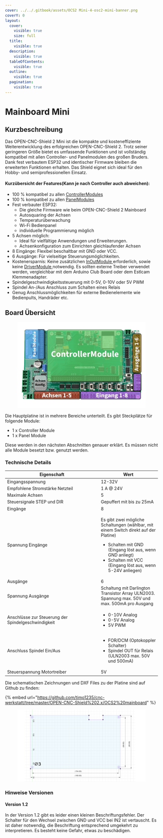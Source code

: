 ```yaml
---
cover: ../../.gitbook/assets/OCS2 Mini-4-osc2-mini-banner.png
coverY: 0
layout:
  cover:
    visible: true
    size: full
  title:
    visible: true
  description:
    visible: true
  tableOfContents:
    visible: true
  outline:
    visible: true
  pagination:
    visible: true
---
```


# Mainboard Mini

## Kurzbeschreibung

Das OPEN-CNC-Shield 2 Mini ist die kompakte und kosteneffiziente Weiterentwicklung des erfolgreichen OPEN-CNC-Shield 2. Trotz seiner geringeren Größe bietet es umfassende Funktionen und ist vollständig kompatibel mit allen Controller- und Panelmodulen des großen Bruders. Dank fest verbautem ESP32 und identischer Firmware bleiben die erweiterten Funktionen erhalten. Das Shield eignet sich ideal für den Hobby- und semiprofessionellen Einsatz.

#### Kurzübersicht der Features(Kann je nach Controller auch abweichen):

* 100 % kompatibel zu allen [ControllerModules](../controllermodules/)
* 100 % kompatibel zu allen [PanelModules](../panelmodules/)
* Fest verbauter ESP32:&#x20;
  * Die gleiche Firmware wie beim OPEN-CNC-Shield 2 Mainboard
  * Autosquaring der Achsen
  * Temperaturüberwachung
  * Wi-Fi Bedienpanel
  * individuelle Programmierung möglich
* 5 Achsen möglich:
  * &#x20;Ideal für vielfältige Anwendungen und Erweiterungen.
  * Achsenkonfiguration zum Einrichten gleichlaufender Achsen
* 8 Eingänge: Flexibel beschaltbar mit GND oder VCC.
* 6 Ausgänge: Für vielseitige Steuerungsmöglichkeiten.
* Kostenersparnis: Keine zusätzlichen [InOutModule ](../inoutmodules/)erforderlich, sowie keine [DriverModule ](../drivermodules/)notwendig. Es sollten externe Treiber verwendet werden, vergleichbar mit dem Arduino Club Board oder dem Estlcam Klemmenadapter.
* Spindelgeschwindigkeitssteuerung mit 0-5V, 0-10V oder 5V PWM
* Spindel An-/Aus Anschluss zum Schalten eines Relais
* Genug Anschlussmöglichkeiten für externe Bedienelemente wie Bedienpults, Handräder etc.

## Board Übersicht

<figure><img src="../../.gitbook/assets/ocs2-mini.png" alt=""><figcaption></figcaption></figure>

Die Hauptplatine ist in mehrere Bereiche unterteilt. Es gibt Steckplätze für folgende Module:

* 1 x Controller Module
* 1 x Panel Module

Diese werden in den nächsten Abschnitten genauer erklärt. Es müssen nicht alle Module besetzt bzw. genutzt werden.&#x20;

### Technische Details

<table><thead><tr><th width="295">Eigenschaft</th><th>Wert</th></tr></thead><tbody><tr><td>Eingangsspannung</td><td>12-32V</td></tr><tr><td>Empfohlene Stromstärke Netzteil</td><td>1 A @ 24V</td></tr><tr><td>Maximale Achsen</td><td>5</td></tr><tr><td>Steuersignale STEP und DIR</td><td>Gepuffert mit bis zu 25mA</td></tr><tr><td>Eingänge </td><td>8</td></tr><tr><td>Spannung Eingänge</td><td><p>Es gibt zwei mögliche Schaltungen (wählbar, mit einem Switch direkt auf der Platine)</p><ul><li>Schalten mit GND (Eingang löst aus, wenn GND anliegt)</li><li>Schalten mit VCC (Eingang löst aus, wenn 5-24V anliegen)</li></ul></td></tr><tr><td>Ausgänge</td><td>6</td></tr><tr><td>Spannung Ausgänge</td><td>Schaltung mit Darlington Transistor Array ULN2003. <br>Spannung max. 50V und max. 500mA pro Ausgang</td></tr><tr><td>Anschlüsse zur Steuerung der Spindelgeschwindigkeit</td><td><ul><li>0-10V Analog</li><li>0-5V Analog</li><li>5V PWM</li></ul></td></tr><tr><td>Anschluss Spindel Ein/Aus</td><td><ul><li>FOR/DCM (Optokoppler Schalter)</li><li>Spindel OUT für Relais (ULN2003 max. 50V und 500mA)</li></ul></td></tr><tr><td>Steuerspannung Motortreiber</td><td>5V</td></tr></tbody></table>

Die schematischen Zeichnungen und DXF Files zu der Platine sind auf Github zu finden:

{% embed url="https://github.com/timo1235/cnc-werkstatt/tree/master/OPEN-CNC-Shield%202.x/OCS2%20mainboard" %}

<figure><img src="../../.gitbook/assets/OCS2 Mini-5-dimensions.png" alt=""><figcaption></figcaption></figure>

### Hinweise Versionen

#### Version 1.2

In der Version 1.2 gibt es leider einen kleinen Beschriftungsfehler. Der Schalter für den Wechsel zwischen GND und VCC bei IN2 ist vertauscht. Es ist daher notwendig, die Beschriftung entsprechend umgekehrt zu interpretieren. Es besteht keine Gefahr, etwas zu beschädigen.


